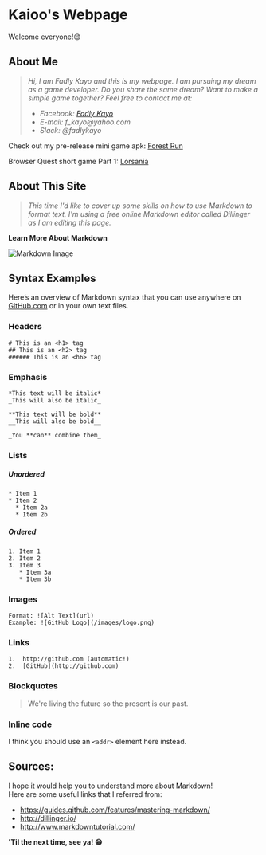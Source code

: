 # Kaioo's Webpage
Welcome everyone!:blush:

## About Me

>_Hi, I am Fadly Kayo and this is my webpage. I am pursuing my dream as a game developer. Do you share the same dream? Want to make a simple game together? Feel free to contact me at:_
>* _Facebook: [Fadly Kayo](https://www.facebook.com/fadlykayo)_
>* _E-mail: f_kayo@yahoo.com_
>* _Slack: @fadlykayo_

Check out my pre-release mini game apk: [Forest Run](https://github.com/fadlykayo/fadlykayo.github.io/releases)

Browser Quest short game Part 1: [Lorsania](https://fadlykayo.github.io/)

## About This Site

>_This time I'd like to cover up some skills on how to use Markdown to format text. I'm using a free online Markdown editor called Dillinger as I am editing this page._

**Learn More About Markdown**  

![Markdown Image](https://cargo.dcurt.is/markdown_mark_small.png)

## Syntax Examples
Here’s an overview of Markdown syntax that you can use anywhere on [GitHub.com](www.github.com) or in your own text files.

### Headers

```
# This is an <h1> tag
## This is an <h2> tag
###### This is an <h6> tag
```

### Emphasis

```
*This text will be italic*
_This will also be italic_

**This text will be bold**
__This will also be bold__

_You **can** combine them_
``` 

### Lists  
##### Unordered

```
* Item 1
* Item 2
  * Item 2a
  * Item 2b
```

##### Ordered

```
1. Item 1
2. Item 2
3. Item 3
   * Item 3a
   * Item 3b
```

### Images

```
Format: ![Alt Text](url)
Example: ![GitHub Logo](/images/logo.png)
```

### Links

```
1.  http://github.com (automatic!)
2.  [GitHub](http://github.com)
```

### Blockquotes

> We're living the future so the present is our past.

### Inline code

I think you should use an
`<addr>` element here instead.

## Sources:

I hope it would help you to understand more about Markdown!   
Here are some useful links that I referred from:
* https://guides.github.com/features/mastering-markdown/
* http://dillinger.io/
* http://www.markdowntutorial.com/

**'Til the next time, see ya! :grin:**
